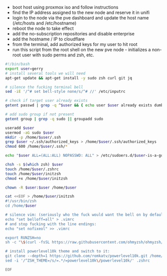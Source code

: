 - boot host using proxmox iso and follow instructions
- find the IP address assigned to the new node and reserve it in unifi
- login to the node via the pve dashboard and update the host name (/etc/hosts and /etc/hostname)
- reboot the node to take effect
- add the no-subscription repositories and disable enterprise
- add the hostname / IP to cloudflare
- from the terminal, add authorized keys for my user to hit root
- run this script from the root shell on the new pve node - initializes a non-root user with sudo perms and zsh, etc.
````bash
#!/bin/bash
export user=gerry
# install several tools we will need
apt-get update && apt-get install -y sudo zsh curl git jq

# silence the fucking terminal bell
sed -iE '/^# set bell-style none/s/^# //' /etc/inputrc

# check if target user already exists
getent passwd | grep -q ^$user && { echo user $user already exists dumbass; exit 1; }

# add sudo group if not present
getent group | grep -q sudo || groupadd sudo

useradd $user
usermod -aG sudo $user
mkdir -p /home/$user/.ssh
grep $user ~/.ssh/authorized_keys > /home/$user/.ssh/authorized_keys
chmod 600 /home/$user/.ssh/*

echo "$user ALL=(ALL:ALL) NOPASSWD: ALL" > /etc/sudoers.d/$user-is-a-god

chsh -s $(which zsh) $user
touch /home/$user/.zshrc
touch /home/$user/initzsh
chmod +x /home/$user/initzsh

chown -R $user:$user /home/$user

cat <<EOF > /home/$user/initzsh
#!/usr/bin/zsh
cd /home/$user

# silence vim: (seriously who the fuck would want the bell on by default?)
echo "set belloff=all" > .vimrc
# and stop fucking with the line endings:
echo "set nofixeol" >> .vimrc

export RUNZSH=no
sh -c "\$(curl -fsSL https://raw.githubusercontent.com/ohmyzsh/ohmyzsh/master/tools/install.sh)"

# install powerlevel10k theme and switch to it:
git clone --depth=1 https://github.com/romkatv/powerlevel10k.git /home/$user/.oh-my-zsh/custom/themes/powerlevel10k
sed -i '/^ZSH_THEME=/s/=.*/=powerlevel10k\/powerlevel10k/' .zshrc

EOF

````
